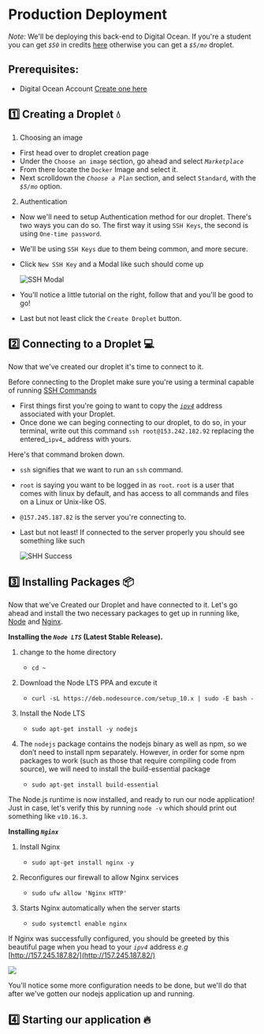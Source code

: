 # **Production Deployment**

_Note:_ We'll be deploying this back-end to Digital Ocean. If you're a student you can get _`$50`_ in credits [here](https://education.github.com/pack/offers) otherwise you can get a _`$5/mo`_ droplet.

## **Prerequisites**:

- Digital Ocean Account [Create one here](https://www.digitalocean.com/)

## 1️⃣ **Creating a Droplet** 💧

1) Choosing an image
- First head over to droplet creation page
- Under the `Choose an image` section, go ahead and select _`Marketplace`_
- From there locate the `Docker` Image and select it.
- Next scrolldown the _`Choose a Plan`_ section, and select `Standard`, with the _`$5/mo`_ option.

2) Authentication
- Now we'll need to setup Authentication method for our droplet. There's two ways you can do so. The first way it using `SSH Keys`, the second is using `One-time password`.
- We'll be using `SSH Keys` due to them being common, and more secure.
- Click `New SSH Key` and a Modal like such should come up

    ![SSH Modal](https://i.imgur.com/PwNGcp4.png)

- You'll notice a little tutorial on the right, follow that and you'll be good to go!
- Last but not least click the `Create Droplet` button.

## 2️⃣ **Connecting to a Droplet** 💻
Now that we've created our droplet it's time to connect to it.

Before connecting to the Droplet make sure you're using a terminal capable of running [SSH Commands](https://en.wikipedia.org/wiki/Secure_Shell)

- First things first you're going to want to copy the [_`ipv4`_](https://en.wikipedia.org/wiki/IPv4) address associated with your Droplet.
- Once done we can beging connecting to our droplet, to do so, in your terminal, write out this command `ssh root@153.242.182.92` replacing the entered_`ipv4`_ address with yours.

Here's that command broken down.

- `ssh` signifies that we want to run an `ssh` command.
- `root` is saying you want to be logged in as `root`. `root` is a user that comes with linux by default, and has access to all commands and files on a Linux or Unix-like OS.
- `@157.245.187.82` is the server you're connecting to.
- Last but not least! If connected to the server properly you should see something like such

    ![SHH Success](https://i.imgur.com/c1kEx5e.png)

## 3️⃣ **Installing Packages** 📦
Now that we've Created our Droplet and have connected to it. Let's go ahead and install the two necessary packages to get up in running like, [Node](https://nodejs.org/en/) and [Nginx](https://www.nginx.com/).

**Installing the _`Node LTS`_ (Latest Stable Release).**
1) change to the home directory<br>
    - `cd ~` <br>

2) Download the Node LTS PPA and excute it<br>
    - `curl -sL https://deb.nodesource.com/setup_10.x | sudo -E bash -` <br>

3) Install the Node LTS <br>
    - `sudo apt-get install -y nodejs` <br>

4) The `nodejs` package contains the nodejs binary as well as npm, so we don’t need to install npm separately. However, in order for some npm packages to work (such as those that require compiling code from source), we will need to install the build-essential package <br>
    - `sudo apt-get install build-essential`

The Node.js runtime is now installed, and ready to run our node application! Just in case, let's verify this by running `node -v` which should print out something like `v10.16.3`.

**Installing _`Nginx`_**

1) Install Nginx
    - `sudo apt-get install nginx -y`

2) Reconfigures our firewall to allow Nginx services
    - `sudo ufw allow 'Nginx HTTP'`

3) Starts Nginx automatically when the server starts
    - `sudo systemctl enable nginx`

If Nginx was successfully configured, you should be greeted by this beautiful page when you head to your _`ipv4`_ address _e.g_ [http://157.245.187.82/](http://157.245.187.82/)

![](https://i.imgur.com/Dn815FG.png)

You'll notice some more configuration needs to be done, but we'll do that after we've gotten our nodejs application up and running.

## 4️⃣ **Starting our application** 🔥
